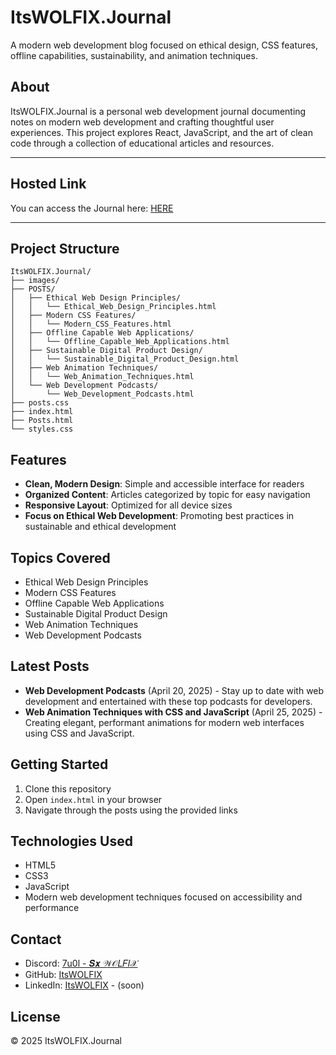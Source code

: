 # ItsWOLFIX.Journal

A modern web development blog focused on ethical design, CSS features, offline capabilities, sustainability, and animation techniques.

## About

ItsWOLFIX.Journal is a personal web development journal documenting notes on modern web development and crafting thoughtful user experiences. This project explores React, JavaScript, and the art of clean code through a collection of educational articles and resources.

---

## Hosted Link

You can access the Journal here: [HERE](https://itswolfix-journal.web.app/)

---

## Project Structure

```
ItsWOLFIX.Journal/
├── images/
├── POSTS/
│   ├── Ethical Web Design Principles/
│   │   └── Ethical_Web_Design_Principles.html
│   ├── Modern CSS Features/
│   │   └── Modern_CSS_Features.html
│   ├── Offline Capable Web Applications/
│   │   └── Offline_Capable_Web_Applications.html
│   ├── Sustainable Digital Product Design/
│   │   └── Sustainable_Digital_Product_Design.html
│   ├── Web Animation Techniques/
│   │   └── Web_Animation_Techniques.html
│   └── Web Development Podcasts/
│       └── Web_Development_Podcasts.html
├── posts.css
├── index.html
├── Posts.html
└── styles.css
```

## Features

- **Clean, Modern Design**: Simple and accessible interface for readers
- **Organized Content**: Articles categorized by topic for easy navigation
- **Responsive Layout**: Optimized for all device sizes
- **Focus on Ethical Web Development**: Promoting best practices in sustainable and ethical development

## Topics Covered

- Ethical Web Design Principles
- Modern CSS Features
- Offline Capable Web Applications
- Sustainable Digital Product Design
- Web Animation Techniques
- Web Development Podcasts

## Latest Posts

- **Web Development Podcasts** (April 20, 2025) - Stay up to date with web development and entertained with these top podcasts for developers.
- **Web Animation Techniques with CSS and JavaScript** (April 25, 2025) - Creating elegant, performant animations for modern web interfaces using CSS and JavaScript.

## Getting Started

1. Clone this repository
2. Open `index.html` in your browser
3. Navigate through the posts using the provided links

## Technologies Used

- HTML5
- CSS3
- JavaScript
- Modern web development techniques focused on accessibility and performance

## Contact

- Discord: [7u0l - 𝑺𝒙 𝒲𝒪𝐿𝐹𝐼𝒳](https://discord.com/users/981675224795860994)
- GitHub: [ItsWOLFIX](https://github.com/itsW0LFIX)
- LinkedIn: [ItsWOLFIX](https://linkedin.com/in/ItsWOLFIX) - (soon)

## License

© 2025 ItsWOLFIX.Journal
